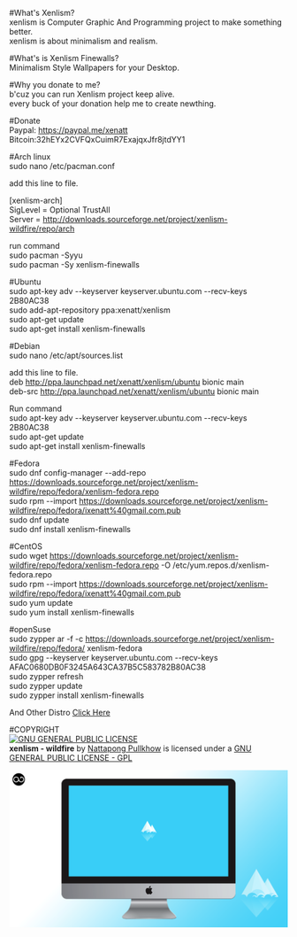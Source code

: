 #What's Xenlism?                                 
xenlism is Computer Graphic And Programming project to make something better.                        
xenlism is about minimalism and realism.                        
                         
#What's is Xenlism Finewalls?                                  
Minimalism Style Wallpapers for your Desktop.                        

#Why you donate to me?                              
b'cuz you can run Xenlism project keep alive.                        
every buck of your donation help me to create newthing.                        
                        
                        
#Donate                              
Paypal: https://paypal.me/xenatt                          
Bitcoin:32hEYx2CVFQxCuimR7ExajqxJfr8jtdYY1                            
                        
                          
#Arch linux          
sudo nano /etc/pacman.conf                            

add this line to file.                        

[xenlism-arch]                             
SigLevel = Optional TrustAll                        
Server = http://downloads.sourceforge.net/project/xenlism-wildfire/repo/arch                        

run command                        
sudo pacman -Syyu                               
sudo pacman -Sy xenlism-finewalls                               
                        

#Ubuntu                               
sudo apt-key adv --keyserver keyserver.ubuntu.com --recv-keys 2B80AC38                        
sudo add-apt-repository ppa:xenatt/xenlism                        
sudo apt-get update                        
sudo apt-get install xenlism-finewalls                        
                        
#Debian                                
sudo nano /etc/apt/sources.list                              
                        
add this line to file.                             
deb http://ppa.launchpad.net/xenatt/xenlism/ubuntu bionic main                              
deb-src http://ppa.launchpad.net/xenatt/xenlism/ubuntu bionic main                               
                        
Run command                            
sudo apt-key adv --keyserver keyserver.ubuntu.com --recv-keys 2B80AC38                        
sudo apt-get update                        
sudo apt-get install xenlism-finewalls                        

#Fedora                                                         
sudo dnf config-manager --add-repo https://downloads.sourceforge.net/project/xenlism-wildfire/repo/fedora/xenlism-fedora.repo                             
sudo rpm --import https://downloads.sourceforge.net/project/xenlism-wildfire/repo/fedora/ixenatt%40gmail.com.pub                             
sudo dnf update                            
sudo dnf install xenlism-finewalls                             
                        
                        
#CentOS                               
sudo wget https://downloads.sourceforge.net/project/xenlism-wildfire/repo/fedora/xenlism-fedora.repo -O /etc/yum.repos.d/xenlism-fedora.repo                            
sudo rpm --import https://downloads.sourceforge.net/project/xenlism-wildfire/repo/fedora/ixenatt%40gmail.com.pub                               
sudo yum update                             
sudo yum install xenlism-finewalls    


#openSuse                    
sudo zypper ar -f -c https://downloads.sourceforge.net/project/xenlism-wildfire/repo/fedora/ xenlism-fedora              
sudo gpg --keyserver keyserver.ubuntu.com --recv-keys AFAC0680DB0F3245A643CA37B5C583782B80AC38                         
sudo zypper refresh                 
sudo zypper update                
sudo zypper install xenlism-finewalls                                            

And Other Distro [Click Here](https://xenlism.github.io/wildfire)                        
                        
                        
#COPYRIGHT                                                       
[![GNU GENERAL PUBLIC LICENSE](http://www.gnu.org/graphics/gplv3-127x51.png)](https://www.gnu.org/licenses/gpl.txt/)                        
**xenlism - wildfire** by [Nattapong Pullkhow](https://twitter.com/xenatt) is licensed under a [GNU GENERAL PUBLIC LICENSE - GPL](https://www.gnu.org/licenses/gpl.txt)                        

![screenshot](https://github.com/xenlism/finewalls/raw/master/Shots/iceberg-cover.png)                        


